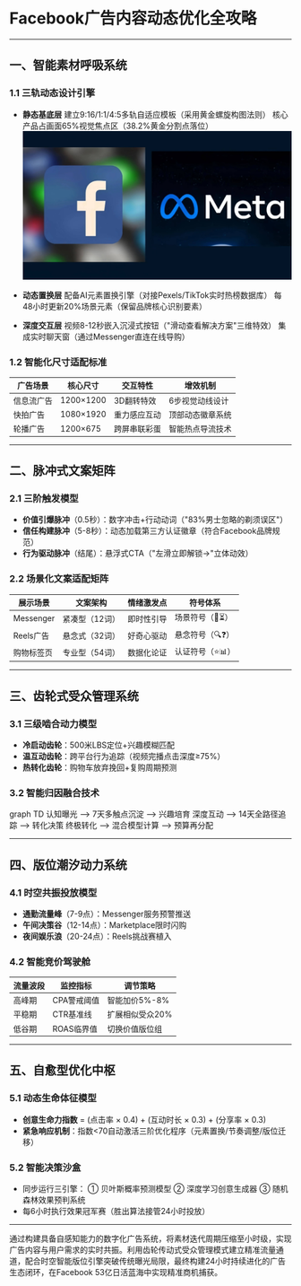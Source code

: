 
# Facebook广告内容动态优化全攻略

---

## 一、智能素材呼吸系统
### 1.1 三轨动态设计引擎
- **静态基底层**
  建立9:16/1:1/4:5多轨自适应模板（采用黄金螺旋构图法则）
  核心产品占画面65%视觉焦点区（38.2%黄金分割点落位）
![替代文字](7475612514f6d25d7155231cee0816db.jpeg)
- **动态置换层**
  配备AI元素置换引擎（对接Pexels/TikTok实时热榜数据库）
  每48小时更新20%场景元素（保留品牌核心识别要素）

- **深度交互层**
  视频8-12秒嵌入沉浸式按钮（"滑动查看解决方案"三维特效）
  集成实时聊天窗（通过Messenger直连在线导购）

### 1.2 智能化尺寸适配标准
| 广告场景   | 核心尺寸        | 交互特性        | 增效机制          |
|------------|----------------|-----------------|-------------------|
| 信息流广告 | 1200×1200     | 3D翻转特效      | 6步视觉动线设计   |
| 快拍广告   | 1080×1920     | 重力感应互动    | 顶部动态徽章系统  |
| 轮播广告   | 1200×675      | 跨屏串联彩蛋    | 智能热点导流技术  |

---

## 二、脉冲式文案矩阵
### 2.1 三阶触发模型
- **价值引爆脉冲**（0.5秒）：数字冲击+行动动词（"83%男士忽略的剃须误区"）
- **信任构建脉冲**（5-8秒）：动态加载第三方认证徽章（符合Facebook品牌规范）
- **行为驱动脉冲**（结尾）：悬浮式CTA（"左滑立即解锁→"立体动效）

### 2.2 场景化文案适配矩阵
| 展示场景    | 文案架构      | 情绪激发点    | 符号体系       |
|-------------|--------------|---------------|----------------|
| Messenger   | 紧凑型（12词）| 即时性引导    | 场景符号（📱⏳） |
| Reels广告   | 悬念式（32词）| 好奇心驱动    | 悬念符号（🔍❓） |
| 购物标签页  | 专业型（54词）| 数据化论证    | 认证符号（⭐📊） |

---

## 三、齿轮式受众管理系统
### 3.1 三级啮合动力模型
- **冷启动齿轮**：500米LBS定位+兴趣模糊匹配
- **温互动齿轮**：跨平台行为追踪（视频完播点击深度≥75%）
- **热转化齿轮**：购物车放弃挽回+复购周期预测

### 3.2 智能归因融合技术

graph TD
认知曝光 --> 7天多触点沉淀 --> 兴趣培育
深度互动 --> 14天全路径追踪 --> 转化决策
终极转化 --> 混合模型计算 --> 预算再分配


---

## 四、版位潮汐动力系统
### 4.1 时空共振投放模型
- **通勤流量峰**（7-9点）：Messenger服务预警推送
- **午间决策谷**（12-14点）：Marketplace限时闪购
- **夜间娱乐浪**（20-24点）：Reels挑战赛植入

### 4.2 智能竞价驾驶舱
| 流量波段 | 监控指标      | 调节策略        |
|----------|--------------|-----------------|
| 高峰期   | CPA警戒阈值  | 智能加价5%-8%  |
| 平稳期   | CTR基准线    | 扩展相似受众20% |
| 低谷期   | ROAS临界值   | 切换价值版位组  |

---

## 五、自愈型优化中枢
### 5.1 动态生命体征模型
- **创意生命力指数** = (点击率 × 0.4) + (互动时长 × 0.3) + (分享率 × 0.3)
- **紧急响应机制**：指数<70自动激活三阶优化程序（元素置换/节奏调整/版位迁移）

### 5.2 智能决策沙盒
- 同步运行三引擎：
  ① 贝叶斯概率预测模型
  ② 深度学习创意生成器
  ③ 随机森林效果预判系统
- 每6小时执行效果冠军赛（胜出算法接管24小时投放）

---

通过构建具备自感知能力的数字化广告系统，将素材迭代周期压缩至小时级，实现广告内容与用户需求的实时共振。利用齿轮传动式受众管理模式建立精准流量通道，配合时空智能版位引擎突破传统曝光局限，最终构建24小时持续进化的广告生态闭环，在Facebook 53亿日活蓝海中实现精准商机捕获。
